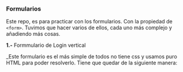### Formularios

Este repo, es para practicar con los formularios. Con la propiedad de ```<form>```. Tuvimos que hacer varios de ellos, cada uno más complejo y añadiendo más cosas.

**1.-** Formmulario de Login vertical

_Este formulario es el más simple de todos no tiene css y usamos puro HTML para poder resolverlo. Tiene que quedar de la siguiente manera:


